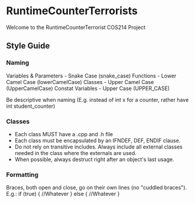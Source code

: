 # RuntimeCounterTerrorists

Welcome to the RuntimeCounterTerrorist COS214 Project

## Style Guide

### Naming
Variables & Parameters - Snake Case (snake_case)
Functions - Lower Camel Case (lowerCamelCase)
Classes - Upper Camel Case (UpperCamelCase)
Constat Variables - Upper Case (UPPER_CASE)

Be descriptive when naming (E.g. instead of int x for a counter, rather have int student_counter)

### Classes
- Each class MUST have a .cpp and .h file
- Each class must be encapsulated by an IFNDEF, DEF, ENDIF clause.
- Do not rely on transitive includes. Always include all external classes needed in the class where the externals are used.
- When possible, always destruct right after an object's last usage.

### Formatting
Braces, both open and close, go on their own lines (no "cuddled braces"). E.g.:
if (true)
{
  //Whatever
}
else 
{
  //Whatever
}
